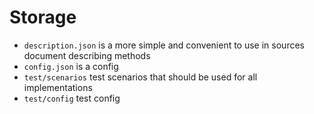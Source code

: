 # Storage
* `description.json` is a more simple and convenient to use in sources document describing methods
* `config.json` is a config
* `test/scenarios` test scenarios that should be used for all implementations
* `test/config` test config
